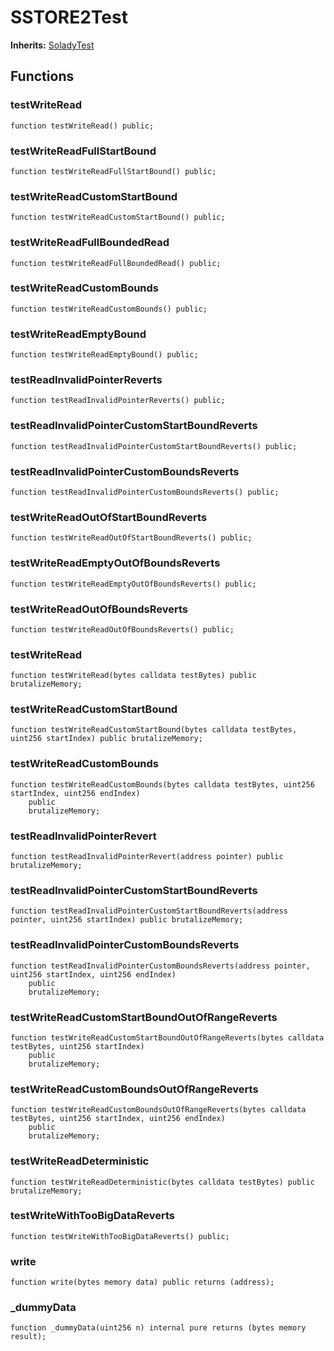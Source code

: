 # SSTORE2Test
**Inherits:**
[SoladyTest](/lib/solady/test/utils/SoladyTest.sol/contract.SoladyTest.md)


## Functions
### testWriteRead


```solidity
function testWriteRead() public;
```

### testWriteReadFullStartBound


```solidity
function testWriteReadFullStartBound() public;
```

### testWriteReadCustomStartBound


```solidity
function testWriteReadCustomStartBound() public;
```

### testWriteReadFullBoundedRead


```solidity
function testWriteReadFullBoundedRead() public;
```

### testWriteReadCustomBounds


```solidity
function testWriteReadCustomBounds() public;
```

### testWriteReadEmptyBound


```solidity
function testWriteReadEmptyBound() public;
```

### testReadInvalidPointerReverts


```solidity
function testReadInvalidPointerReverts() public;
```

### testReadInvalidPointerCustomStartBoundReverts


```solidity
function testReadInvalidPointerCustomStartBoundReverts() public;
```

### testReadInvalidPointerCustomBoundsReverts


```solidity
function testReadInvalidPointerCustomBoundsReverts() public;
```

### testWriteReadOutOfStartBoundReverts


```solidity
function testWriteReadOutOfStartBoundReverts() public;
```

### testWriteReadEmptyOutOfBoundsReverts


```solidity
function testWriteReadEmptyOutOfBoundsReverts() public;
```

### testWriteReadOutOfBoundsReverts


```solidity
function testWriteReadOutOfBoundsReverts() public;
```

### testWriteRead


```solidity
function testWriteRead(bytes calldata testBytes) public brutalizeMemory;
```

### testWriteReadCustomStartBound


```solidity
function testWriteReadCustomStartBound(bytes calldata testBytes, uint256 startIndex) public brutalizeMemory;
```

### testWriteReadCustomBounds


```solidity
function testWriteReadCustomBounds(bytes calldata testBytes, uint256 startIndex, uint256 endIndex)
    public
    brutalizeMemory;
```

### testReadInvalidPointerRevert


```solidity
function testReadInvalidPointerRevert(address pointer) public brutalizeMemory;
```

### testReadInvalidPointerCustomStartBoundReverts


```solidity
function testReadInvalidPointerCustomStartBoundReverts(address pointer, uint256 startIndex) public brutalizeMemory;
```

### testReadInvalidPointerCustomBoundsReverts


```solidity
function testReadInvalidPointerCustomBoundsReverts(address pointer, uint256 startIndex, uint256 endIndex)
    public
    brutalizeMemory;
```

### testWriteReadCustomStartBoundOutOfRangeReverts


```solidity
function testWriteReadCustomStartBoundOutOfRangeReverts(bytes calldata testBytes, uint256 startIndex)
    public
    brutalizeMemory;
```

### testWriteReadCustomBoundsOutOfRangeReverts


```solidity
function testWriteReadCustomBoundsOutOfRangeReverts(bytes calldata testBytes, uint256 startIndex, uint256 endIndex)
    public
    brutalizeMemory;
```

### testWriteReadDeterministic


```solidity
function testWriteReadDeterministic(bytes calldata testBytes) public brutalizeMemory;
```

### testWriteWithTooBigDataReverts


```solidity
function testWriteWithTooBigDataReverts() public;
```

### write


```solidity
function write(bytes memory data) public returns (address);
```

### _dummyData


```solidity
function _dummyData(uint256 n) internal pure returns (bytes memory result);
```

